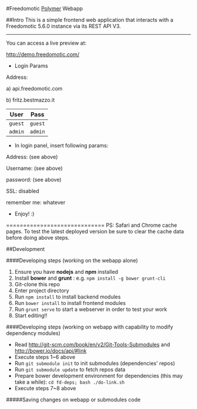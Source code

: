 #Freedomotic [Polymer](http://www.polymer-project.org/) Webapp

##Intro
This is a simple frontend web application that interacts with a Freedomotic 5.6.0 instance via its REST API V3.

---
You can access a live preview at: 

http://demo.freedomotic.com/

* Login Params

Address:

a) api.freedomotic.com

b) fritz.bestmazzo.it

User | Pass | 
--- | --- | 
`guest` | `guest` |
`admin` | `admin` | 

* In login panel, insert following params:

Address: (see above)

Username: (see above)

password: (see above)

SSL: disabled

remember me: whatever

* Enjoy! :)

=============================
PS: Safari and Chrome cache pages. 
To test the latest deployed version be sure to clear the cache data before doing above steps.


##Development

####Developing steps (working on the webapp alone)

1. Ensure you have **nodejs** and **npm** installed
2. Install **bower** and **grunt** : e.g. `npm install -g bower grunt-cli`
3. Git-clone this repo
4. Enter project directory
5. Run `npm install` to install backend modules
6. Run `bower install` to install frontend modules
7. Run `grunt serve` to start a webserver in order to test your work
8. Start editing!!


####Developing steps (working on webapp with capability to modify dependency modules)

* Read http://git-scm.com/book/en/v2/Git-Tools-Submodules and http://bower.io/docs/api/#link
* Execute steps 1~6 above
* Run `git submodule init` to init submodules (dependencies' repos)
* Run `git submodule update` to fetch repos data
* Prepare bower development environment for dependencies (this may take a while): `cd fd-deps; bash ./do-link.sh`
* Execute steps 7~8 above

#####Saving changes on webapp or submodules code 

